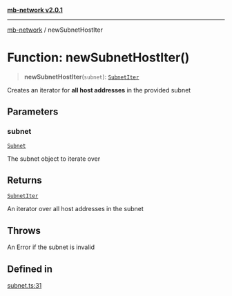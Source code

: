 [**mb-network v2.0.1**](../README.md)

***

[mb-network](../README.md) / newSubnetHostIter

# Function: newSubnetHostIter()

> **newSubnetHostIter**(`subnet`): [`SubnetIter`](../interfaces/SubnetIter.md)

Creates an iterator for **all host addresses** in the provided subnet

## Parameters

### subnet

[`Subnet`](../interfaces/Subnet.md)

The subnet object to iterate over

## Returns

[`SubnetIter`](../interfaces/SubnetIter.md)

An iterator over all host addresses in the subnet

## Throws

An Error if the subnet is invalid

## Defined in

[subnet.ts:31](https://github.com/mbachmann97/mb-network/blob/a3b03f60431299c07af00173f7280a3aa0a15a80/src/subnet.ts#L31)
